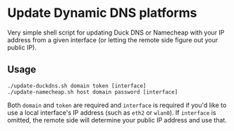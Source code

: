# Update Dynamic DNS platforms

Very simple shell script for updating Duck DNS or Namecheap with your IP
address from a given interface (or letting the remote side figure out your
public IP).

## Usage

    ./update-duckdns.sh domain token [interface]
    ./update-namecheap.sh host domain password [interface]

Both `domain` and `token` are required and `interface` is required if you'd
like to use a local interface's IP address (such as `eth2` or `wlan0`). If
`interface` is omitted, the remote side will determine your public IP address
and use that.
